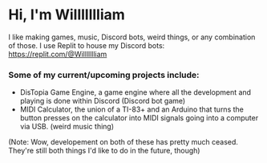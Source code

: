 # **Hi, I'm Willllllliam**

I like making games, music, Discord bots, weird things, or any combination of those.
I use Replit to house my Discord bots: https://replit.com/@Willllllliam

### Some of my current/upcoming projects include:
- DisTopia Game Engine, a game engine where all the development and playing is done within Discord (Discord bot game)
- MIDI Calculator, the union of a TI-83+ and an Arduino that turns the button presses on the calculator into MIDI signals going into a computer via USB. (weird music thing)

(Note: Wow, developement on both of these has pretty much ceased. They're still both things I'd like to do in the future, though)
